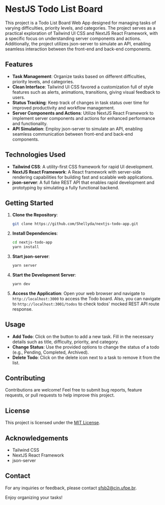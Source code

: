 # NestJS Todo List Board

This project is a Todo List Board Web App designed for managing tasks of varying difficulties, priority levels, and categories. The project serves as a practical exploration of Tailwind UI CSS and NextJS React Framework, with a specific focus on understanding server components and actions. Additionally, the project utilizes json-server to simulate an API, enabling seamless interaction between the front-end and back-end components.

## Features
- **Task Management**: Organize tasks based on different difficulties, priority levels, and categories.
- **Clean Interface**: Tailwind UI CSS favored a customization full of style features such as alerts, animations, transitions, giving visual feedback to users.
- **Status Tracking**: Keep track of changes in task status over time for improved productivity and workflow management.
- **Server Components and Actions**: Utilize NextJS React Framework to implement server components and actions for enhanced performance and functionality.
- **API Simulation**: Employ json-server to simulate an API, enabling seamless communication between front-end and back-end components.

## Technologies Used
- **Tailwind CSS**: A utility-first CSS framework for rapid UI development.
- **NextJS React Framework**: A React framework with server-side rendering capabilities for building fast and scalable web applications.
- **json-server**: A full fake REST API that enables rapid development and prototyping by simulating a fully functional backend.

## Getting Started
1. **Clone the Repository**: 
   ```bash
   git clone https://github.com/Shellyda/nextjs-todo-app.git
   ```
2. **Install Dependencies**: 
   ```bash
   cd nextjs-todo-app
   yarn install
   ```
3. **Start json-server**: 
   ```bash
   yarn server
   ```
4. **Start the Development Server**: 
   ```bash
   yarn dev
   ```
5. **Access the Application**: 
   Open your web browser and navigate to `http://localhost:3000` to access the Todo board. Also, you can navigate to `http://localhost:3001/todos` to check todos' mocked REST API route response.

## Usage
- **Add Todo**: Click on the  button to add a new task. Fill in the necessary details such as title, difficulty, priority, and category.
- **Change Status**: Use the provided options to change the status of a todo (e.g., Pending, Completed, Archived).
- **Delete Todo**: Click on the delete icon next to a task to remove it from the list.

## Contributing
Contributions are welcome! Feel free to submit bug reports, feature requests, or pull requests to help improve this project.

## License
This project is licensed under the [MIT License](LICENSE).

## Acknowledgements
- Tailwind CSS
- NextJS React Framework
- json-server

## Contact
For any inquiries or feedback, please contact [sfsb2@cin.ufpe.br](mailto:sfsb2@cin.ufpe.br).

Enjoy organizing your tasks!
